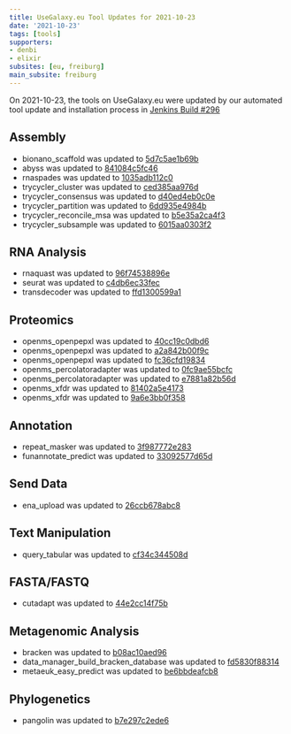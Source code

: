 ```yaml
---
title: UseGalaxy.eu Tool Updates for 2021-10-23
date: '2021-10-23'
tags: [tools]
supporters:
- denbi
- elixir
subsites: [eu, freiburg]
main_subsite: freiburg
---
```


On 2021-10-23, the tools on UseGalaxy.eu were updated by our automated tool update and installation process in [Jenkins Build #296](https://build.galaxyproject.eu/job/usegalaxy-eu/job/install-tools/#296/)


## Assembly

- bionano_scaffold was updated to [5d7c5ae1b69b](https://toolshed.g2.bx.psu.edu/view/bgruening/bionano_scaffold/5d7c5ae1b69b)
- abyss was updated to [841084c5fc46](https://toolshed.g2.bx.psu.edu/view/iuc/abyss/841084c5fc46)
- rnaspades was updated to [1035adb112c0](https://toolshed.g2.bx.psu.edu/view/iuc/rnaspades/1035adb112c0)
- trycycler_cluster was updated to [ced385aa976d](https://toolshed.g2.bx.psu.edu/view/iuc/trycycler_cluster/ced385aa976d)
- trycycler_consensus was updated to [d40ed4eb0c0e](https://toolshed.g2.bx.psu.edu/view/iuc/trycycler_consensus/d40ed4eb0c0e)
- trycycler_partition was updated to [6dd935e4984b](https://toolshed.g2.bx.psu.edu/view/iuc/trycycler_partition/6dd935e4984b)
- trycycler_reconcile_msa was updated to [b5e35a2ca4f3](https://toolshed.g2.bx.psu.edu/view/iuc/trycycler_reconcile_msa/b5e35a2ca4f3)
- trycycler_subsample was updated to [6015aa0303f2](https://toolshed.g2.bx.psu.edu/view/iuc/trycycler_subsample/6015aa0303f2)

## RNA Analysis

- rnaquast was updated to [96f74538896e](https://toolshed.g2.bx.psu.edu/view/iuc/rnaquast/96f74538896e)
- seurat was updated to [c4db6ec33fec](https://toolshed.g2.bx.psu.edu/view/iuc/seurat/c4db6ec33fec)
- transdecoder was updated to [ffd1300599a1](https://toolshed.g2.bx.psu.edu/view/iuc/transdecoder/ffd1300599a1)

## Proteomics

- openms_openpepxl was updated to [40cc19c0dbd6](https://toolshed.g2.bx.psu.edu/view/galaxyp/openms_openpepxl/40cc19c0dbd6)
- openms_openpepxl was updated to [a2a842b00f9c](https://toolshed.g2.bx.psu.edu/view/galaxyp/openms_openpepxl/a2a842b00f9c)
- openms_openpepxl was updated to [fc36cfd19834](https://toolshed.g2.bx.psu.edu/view/galaxyp/openms_openpepxl/fc36cfd19834)
- openms_percolatoradapter was updated to [0fc9ae55bcfc](https://toolshed.g2.bx.psu.edu/view/galaxyp/openms_percolatoradapter/0fc9ae55bcfc)
- openms_percolatoradapter was updated to [e7881a82b56d](https://toolshed.g2.bx.psu.edu/view/galaxyp/openms_percolatoradapter/e7881a82b56d)
- openms_xfdr was updated to [81402a5e4173](https://toolshed.g2.bx.psu.edu/view/galaxyp/openms_xfdr/81402a5e4173)
- openms_xfdr was updated to [9a6e3bb0f358](https://toolshed.g2.bx.psu.edu/view/galaxyp/openms_xfdr/9a6e3bb0f358)

## Annotation

- repeat_masker was updated to [3f987772e283](https://toolshed.g2.bx.psu.edu/view/bgruening/repeat_masker/3f987772e283)
- funannotate_predict was updated to [33092577d65d](https://toolshed.g2.bx.psu.edu/view/iuc/funannotate_predict/33092577d65d)

## Send Data

- ena_upload was updated to [26ccb678abc8](https://toolshed.g2.bx.psu.edu/view/iuc/ena_upload/26ccb678abc8)

## Text Manipulation

- query_tabular was updated to [cf34c344508d](https://toolshed.g2.bx.psu.edu/view/iuc/query_tabular/cf34c344508d)

## FASTA/FASTQ

- cutadapt was updated to [44e2cc14f75b](https://toolshed.g2.bx.psu.edu/view/lparsons/cutadapt/44e2cc14f75b)

## Metagenomic Analysis

- bracken was updated to [b08ac10aed96](https://toolshed.g2.bx.psu.edu/view/iuc/bracken/b08ac10aed96)
- data_manager_build_bracken_database was updated to [fd5830f88314](https://toolshed.g2.bx.psu.edu/view/iuc/data_manager_build_bracken_database/fd5830f88314)
- metaeuk_easy_predict was updated to [be6bbdeafcb8](https://toolshed.g2.bx.psu.edu/view/iuc/metaeuk_easy_predict/be6bbdeafcb8)

## Phylogenetics

- pangolin was updated to [b7e297c2ede6](https://toolshed.g2.bx.psu.edu/view/iuc/pangolin/b7e297c2ede6)


